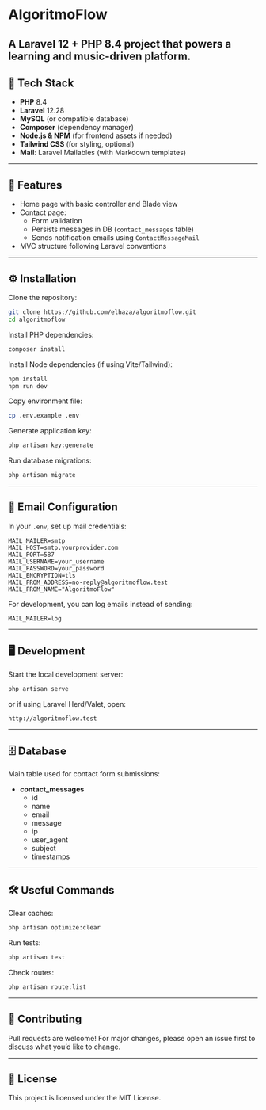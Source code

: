 # AlgoritmoFlow

A Laravel 12 + PHP 8.4 project that powers a learning and music-driven platform.  
---

## 🚀 Tech Stack

- **PHP** 8.4
- **Laravel** 12.28
- **MySQL** (or compatible database)
- **Composer** (dependency manager)
- **Node.js & NPM** (for frontend assets if needed)
- **Tailwind CSS** (for styling, optional)
- **Mail**: Laravel Mailables (with Markdown templates)

---

## 📂 Features

- Home page with basic controller and Blade view
- Contact page:
  - Form validation
  - Persists messages in DB (`contact_messages` table)
  - Sends notification emails using `ContactMessageMail`
- MVC structure following Laravel conventions

---

## ⚙️ Installation

Clone the repository:

```bash
git clone https://github.com/elhaza/algoritmoflow.git
cd algoritmoflow
```

Install PHP dependencies:

```bash
composer install
```

Install Node dependencies (if using Vite/Tailwind):

```bash
npm install
npm run dev
```

Copy environment file:

```bash
cp .env.example .env
```

Generate application key:

```bash
php artisan key:generate
```

Run database migrations:

```bash
php artisan migrate
```

---

## 📧 Email Configuration

In your `.env`, set up mail credentials:

```dotenv
MAIL_MAILER=smtp
MAIL_HOST=smtp.yourprovider.com
MAIL_PORT=587
MAIL_USERNAME=your_username
MAIL_PASSWORD=your_password
MAIL_ENCRYPTION=tls
MAIL_FROM_ADDRESS=no-reply@algoritmoflow.test
MAIL_FROM_NAME="AlgoritmoFlow"
```

For development, you can log emails instead of sending:

```dotenv
MAIL_MAILER=log
```

---

## 🖥️ Development

Start the local development server:

```bash
php artisan serve
```

or if using Laravel Herd/Valet, open:

```
http://algoritmoflow.test
```

---

## 🗄️ Database

Main table used for contact form submissions:

- **contact_messages**
  - id
  - name
  - email
  - message
  - ip
  - user_agent
  - subject
  - timestamps

---

## 🛠️ Useful Commands

Clear caches:

```bash
php artisan optimize:clear
```

Run tests:

```bash
php artisan test
```

Check routes:

```bash
php artisan route:list
```

---

## 🤝 Contributing

Pull requests are welcome! For major changes, please open an issue first to discuss what you’d like to change.

---

## 📜 License

This project is licensed under the MIT License.
